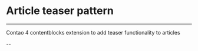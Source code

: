 # Article teaser pattern
---
Contao 4 contentblocks extension to add teaser functionality to articles


--
